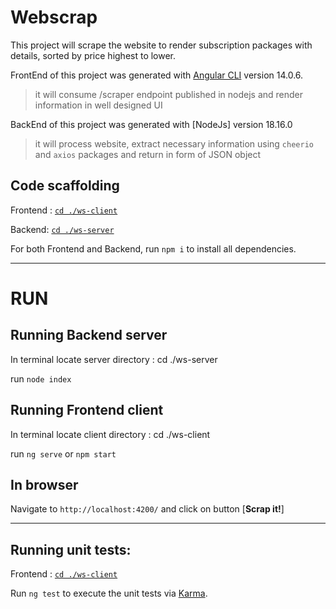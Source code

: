 # Webscrap

This project will scrape the website to render subscription packages with details, sorted by price highest to lower.

FrontEnd of this project was generated with [Angular CLI](https://github.com/angular/angular-cli) version 14.0.6. 
> it will consume /scraper endpoint published in nodejs and render information in well designed UI

BackEnd of this project was generated with [NodeJs] version 18.16.0
> it will process website, extract necessary information using `cheerio` and `axios` packages and return in form of JSON object

## Code scaffolding

Frontend : [`cd ./ws-client`](https://github.com/swetangdev/webscrap/tree/master/ws-client)

Backend: [`cd ./ws-server`](https://github.com/swetangdev/webscrap/tree/master/ws-server)

For both Frontend and Backend, run `npm i` to install all dependencies.


-------------------------------------

# RUN

## Running Backend server

In terminal locate server directory : cd ./ws-server

run `node index`

## Running Frontend client

In terminal locate client directory : cd ./ws-client

run  `ng serve` or `npm start`

## In browser

Navigate to `http://localhost:4200/` and click on button [**Scrap it!**]

----------------------------------------------------------------------------------------------


## Running unit tests: 

Frontend : [`cd ./ws-client`](https://github.com/swetangdev/webscrap/tree/master/ws-client)

Run `ng test` to execute the unit tests via [Karma](https://karma-runner.github.io).

